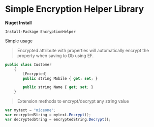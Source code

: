Simple Encryption Helper Library
==================================

**Nuget Install**

```
Install-Package EncryptionHelper
```

Simple usage 

> Encrypted attribute with properties will automatically encrypt the property when saving to Db using EF.

```javascript
public class Customer
    {
        [Encrypted]
        public string Mobile { get; set; }

        public string Name { get; set; }
    }
```

> Extension methods to encrypt/decrypt any string value

```javascript
var mytext = "niceone";
var encryptedString = mytext.Encrypt();
var decryptedString = encryptedString.Decrypt();
```

